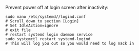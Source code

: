 Prevent power off at login screen after inactivity:

```shell
sudo nano /etc/systemd//logind.conf
# Scroll down to section [Login]
# Set IdleAction=ignore
# exit file
# restart systemd login daemon service
sudo systemctl restart systemd-logind
# This will log you out so you would need to log nack in
```
